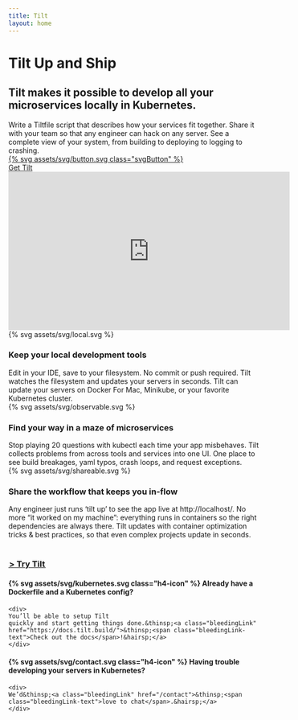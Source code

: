 ```yaml
---
title: Tilt
layout: home
---
```


# Tilt Up and Ship

## Tilt makes it possible to develop all your microservices locally in Kubernetes.

<div class="u-blockTwoThirds">
Write a Tiltfile script that describes how your services fit together. Share it
with your team so that any engineer can hack on any server. See a complete view
of your system, from building to deploying to logging to crashing.
</div>

<div class="block">
<div class="svgButton">
  <a class="imageLink" href="https://github.com/windmilleng/tilt">
    {% svg assets/svg/button.svg class="svgButton" %}
    <div class="fontLabel svgButton-text">
      Get Tilt
    </div>
  </a>
</div>
</div>

<div class="block u-padding16">
  <iframe class="u-boxShadow" width="560" height="315" src="https://www.youtube.com/embed/MGeUUmdtdKA" frameborder="0" allow="accelerometer; encrypted-media; gyroscope; picture-in-picture" allowfullscreen></iframe>
</div>

<div class="row u-marginBottom2_5">
  <div class="col-1of4">
    {% svg assets/svg/local.svg %}
  </div>
  <div class="col-3of4">
  <h3>Keep your local development tools</h3>

  <div>
  Edit in your IDE, save to your filesystem. No commit or push required. Tilt
  watches the filesystem and updates your servers in seconds. Tilt can update your
  servers on Docker For Mac, Minikube, or your favorite Kubernetes cluster.
  </div>
  </div>
</div>

<div class="row u-marginBottom2_5">
  <div class="col-1of4">
    <div>{% svg assets/svg/observable.svg %}</div>
  </div>
  <div class="col-3of4">
  <h3>Find your way in a maze of microservices</h3>

  <div>
  Stop playing 20 questions with kubectl each time your app misbehaves. Tilt
  collects problems from across tools and services into one UI. One place to see
  build breakages, yaml typos, crash loops, and request exceptions.
  </div>
  </div>
</div>

<div class="row u-marginBottom1_5">
  <div class="col-1of4">
    {% svg assets/svg/shareable.svg %}
  </div>
  <div class="col-3of4">
  <h3>Share the workflow that keeps you in-flow</h3>

  <div>
  Any engineer just runs ‘tilt up’ to see the app live at http://localhost/. No
  more “it worked on my machine”: everything runs in containers so the right
  dependencies are always there. Tilt updates with container optimization tricks &
  best practices, so that even complex projects update in seconds.
  </div>
  </div>
</div>

<div class="row u-marginBottom1_5">
  <div class="col-1of4">&nbsp;</div>
  <div class="col-3of4">
    <h3>
      <a href="https://github.com/windmilleng/tilt">
      &hairsp;&gt; Try Tilt&hairsp;
      </a>
    </h3>
  </div>
</div>

<div class="row u-marginBottom2_5">
  <div class="col-1of2">
    <h4>
      {% svg assets/svg/kubernetes.svg class="h4-icon" %}
      Already have a Dockerfile and a Kubernetes config?
    </h4>

    <div>
    You’ll be able to setup Tilt
    quickly and start getting things done.&thinsp;<a class="bleedingLink" href="https://docs.tilt.build/">&thinsp;<span class="bleedingLink-text">Check out the docs</span>!&hairsp;</a>
    </div>
  </div>

  <div class="col-1of2">
    <h4>
      {% svg assets/svg/contact.svg class="h4-icon" %}
      Having trouble developing your servers in Kubernetes?
    </h4>

    <div>
    We’d&thinsp;<a class="bleedingLink" href="/contact">&thinsp;<span class="bleedingLink-text">love to chat</span>.&hairsp;</a>
    </div>
  </div>
</div>

<div class="dotSpinner">&nbsp;</div>

